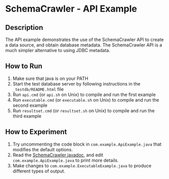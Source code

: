 # SchemaCrawler - API Example

## Description
The API example demonstrates the use of the SchemaCrawler API to create a data
source, and obtain database metadata. The SchemaCrawler API is a much simpler
alternative to using JDBC metadata.

## How to Run
1. Make sure that java is on your PATH
2. Start the test database server by following instructions in the `_testdb/README.html` file
3. Run `api.cmd` (or `api.sh` on Unix) to compile and run the first example 
4. Run `executable.cmd` (or `executable.sh` on Unix) to compile and run the second example 
5. Run `resultset.cmd` (or `resultset.sh` on Unix) to compile and run the third example 

## How to Experiment
1. Try uncommenting the code block in `com.example.ApiExample.java` that modifies the default options. 
2. Read the [SchemaCrawler javadoc](https://javadoc.io/doc/us.fatehi/schemacrawler/), and 
   edit `com.example.ApiExample.java` to print more details. 
3. Make changes to `com.example.ExecutableExample.java` to produce different types of output.
